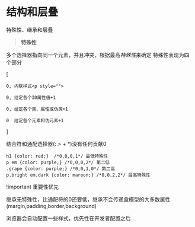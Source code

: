 结构和层叠
===
特殊性、继承和层叠


>**特殊性**

多个选择器指向同一个元素，并且冲突，根据最高*特殊性*来确定
特殊性表现为四个部分

[

    0, 内联样式<p style="">

    0, 给定各个ID属性值+1

    0, 给定各个类、属性或伪类+1

    0  给定各个元素和伪元素+1

]

结合符和通配选择器(: > + *)没有任何贡献0


```
h1 {color: red;}  /*0,0,0,1*/ 最低特殊性
p em {color: purple;} /*0,0,0,2*/ 第二低
.grape {color: purple;} /*0,0,1,0*/ 第二高
p.bright em.dark {color: maroon;} /*0,0,2,2*/ 最高特殊性
```
!important 重要性优先

继承无特殊性，比通配符的0还要低，继承不会传递盒模型的大多数属性(margin,padding,border,background)

浏览器会自动配置一些样式，优先性在开发者配置之后
